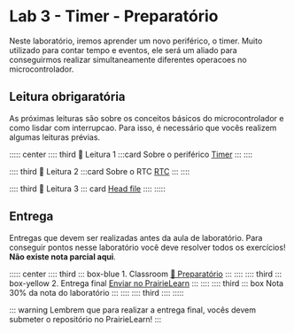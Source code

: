 # Lab 3 - Timer - Preparatório <Badge type="info" text="30% da nota de lab" /> 

Neste laboratório, iremos aprender um novo periférico, o timer. Muito utilizado para contar tempo e eventos, ele será um aliado para conseguirmos realizar simultaneamente diferentes operacoes no microcontrolador.

## Leitura obrigaratória

As próximas leituras são sobre os conceitos básicos do microcontrolador e como lisdar com interrupcao. Para isso, é necessário que vocês realizem algumas leituras prévias.

::::: center
:::: third  📖 Leitura 1
:::card Sobre o periférico [Timer](/guides/pico-timer)
:::
::::

:::: third  📖 Leitura 2
:::card Sobre o RTC [RTC](/guides/pico-rtc)
:::
::::

:::: third 📖 Leitura 3
::: card [Head file](/guides/qualidade-head-file)
::::
:::::

## Entrega

Entregas que devem ser realizadas antes da aula de laboratório. Para conseguir pontos nesse laboratório você deve resolver todos os exercícios! **Não existe nota parcial aqui**.

::::: center
:::: third 
::: box-blue 1. Classroom
[:memo: Preparatório](https://classroom.github.com/a/zEBO_yen)
:::
::::
:::: third
::: box-yellow 2. Entrega final
[Enviar no PrairieLearn](https://us.prairielearn.com/pl/course_instance/188020)
:::
::::
:::: third
::: box Nota
30% da nota do laboratório
:::
::::
:::: third
::::
:::::

::: warning
Lembrem que para realizar a entrega final, vocês devem submeter o repositório no  PrairieLearn!
:::
